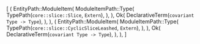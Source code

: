 [
    (
        EntityPath::ModuleItem(
            ModuleItemPath::Type(
                TypePath(`core::slice::Slice`, `Extern`),
            ),
        ),
        Ok(
            DeclarativeTerm(`covariant Type -> Type`),
        ),
    ),
    (
        EntityPath::ModuleItem(
            ModuleItemPath::Type(
                TypePath(`core::slice::CyclicSliceLeashed`, `Extern`),
            ),
        ),
        Ok(
            DeclarativeTerm(`covariant Type -> Type`),
        ),
    ),
]